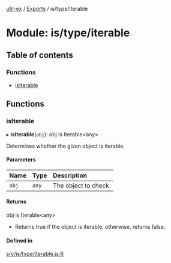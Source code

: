 [util-ex](../README.md) / [Exports](../modules.md) / is/type/iterable

# Module: is/type/iterable

## Table of contents

### Functions

- [isIterable](is_type_iterable.md#isiterable)

## Functions

### isIterable

▸ **isIterable**(`obj`): obj is Iterable\<any\>

Determines whether the given object is iterable.

#### Parameters

| Name | Type | Description |
| :------ | :------ | :------ |
| `obj` | `any` | The object to check. |

#### Returns

obj is Iterable\<any\>

- Returns true if the object is iterable; otherwise, returns false.

#### Defined in

[src/is/type/iterable.js:6](https://github.com/snowyu/util-ex.js/blob/efca373/src/is/type/iterable.js#L6)
